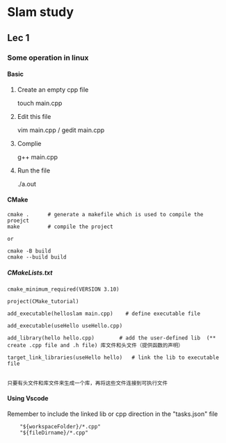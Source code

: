 # Slam study

## Lec 1
### Some operation in linux
#### Basic

1. Create an empty cpp file

    touch main.cpp
      
2. Edit this file

      vim main.cpp    /   gedit main.cpp
3. Complie

      g++ main.cpp
4. Run the file

      ./a.out

#### CMake

    cmake .      # generate a makefile which is used to compile the proejct
    make         # compile the project
    
    or
    
    cmake -B build
    cmake --build build
   
   
   ##### CMakeLists.txt
   
    cmake_minimum_required(VERSION 3.10)

    project(CMake_tutorial)

    add_executable(helloslam main.cpp)    # define executable file

    add_executable(useHello useHello.cpp)

    add_library(hello hello.cpp)        # add the user-defined lib  (** create .cpp file and .h file) 库文件和头文件（提供函数的声明）

    target_link_libraries(useHello hello)   # link the lib to executable file


    只要有头文件和库文件来生成一个库，再将这些文件连接到可执行文件
    
    
    
#### Using Vscode 
Remember to include the linked lib or cpp direction in the "tasks.json" file
        
        "${workspaceFolder}/*.cpp"
        "${fileDirname}/*.cpp"
   
